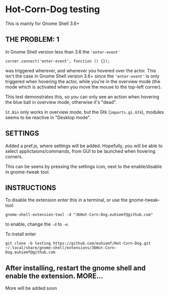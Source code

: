 Hot-Corn-Dog testing
============

This is mainly for Gnome Shell 3.6+

THE PROBLEM: 1
------------

In Gnome Shell version less than 3.6 the `'enter-event'`

    corner.connect('enter-event', function () {});

was triggered wherever, and whenever you hovered over the actor. This isn't the case in Gnome Shell version 3.6+ since the `'enter-event'` is only triggered when hovering the actor, while you're in the overview mode (the mode which is activated when you move the mouse to the top-left corner).

This test demonstrates this, so you can only see an action when hovering the blue ball in overview mode, otherwise it's "dead".

`St.Bin` only works in overview mode, but the Gtk (`imports.gi.Gtk`), modules seems to be reactive in "Desktop mode".


SETTINGS
------------

Added a pref.js, where settings will be added. Hopefully, you will be able to select applictaions/commands, from GUI to be launched when hovering corners.

This can be seens by pressing the settings icon, next to the enable/disable in gnome-tweak tool.

INSTRUCTIONS
------------

To disable the extension enter this in a terminal, or use the gnome-tweak-tool

    gnome-shell-extension-tool -d "36Hot-Corn-Dog.euhiemf@github.com"

to enable, change the `-d` to `-e`.

To install enter

    git clone -b testing https://github.com/euhiemf/Hot-Corn-Dog.git ~/.local/share/gnome-shell/extensions/36Hot-Corn-Dog.euhiemf@github.com

After installing, restart the gnome shell and enable the extension.
MORE...
------------

More will be added soon
